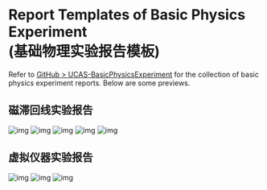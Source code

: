 # Report Templates of Basic Physics Experiment <br> (基础物理实验报告模板)

Refer to [GitHub > UCAS-BasicPhysicsExperiment](https://github.com/YiDingg/UCAS-BasicPhysicsExperiment) for the collection of basic physics experiment reports. Below are some previews.


## 磁滞回线实验报告

![img](https://github.com/YiDingg/LatexNotes/tree/main/assets/pic/fig_Templates_BPE/2024-10-29-18-04-32_README.webp)
![img](https://github.com/YiDingg/LatexNotes/tree/main/assets/pic/fig_Templates_BPE/2024-10-29-18-06-55_README.webp)
![img](https://github.com/YiDingg/LatexNotes/tree/main/assets/pic/fig_Templates_BPE/2024-10-29-18-08-39_README.webp)
![img](https://github.com/YiDingg/LatexNotes/tree/main/assets/pic/fig_Templates_BPE/2024-10-29-18-09-31_README.webp)
![img](https://github.com/YiDingg/LatexNotes/tree/main/assets/pic/fig_Templates_BPE/2024-10-29-18-11-51_README.webp)


<!-- 
<div class="center"><img src="https://imagebank-0.oss-cn-beijing.aliyuncs.com/VS-PicGo/2024-10-29-18-04-32_Test.webp"/></div>
<div class="center"><img src="https://imagebank-0.oss-cn-beijing.aliyuncs.com/VS-PicGo/2024-10-29-18-06-55_README.webp"/></div>
<div class="center"><img src="https://imagebank-0.oss-cn-beijing.aliyuncs.com/VS-PicGo/2024-10-29-18-08-39_README.webp"/></div>
<div class="center"><img src="https://imagebank-0.oss-cn-beijing.aliyuncs.com/VS-PicGo/2024-10-29-18-09-31_README.webp"/></div>
<div class="center"><img src="https://imagebank-0.oss-cn-beijing.aliyuncs.com/VS-PicGo/2024-10-29-18-11-51_README.webp"/></div> -->

## 虚拟仪器实验报告

![img](https://github.com/YiDingg/LatexNotes/tree/main/assets/pic/fig_Templates_BPE/2024-10-29-18-12-25_README.webp)
![img](https://github.com/YiDingg/LatexNotes/tree/main/assets/pic/fig_Templates_BPE/2024-10-29-18-12-59_README.webp)
![img](https://github.com/YiDingg/LatexNotes/tree/main/assets/pic/fig_Templates_BPE/2024-10-29-18-13-38_README.webp)

<!-- 
<div class="center"><img src="https://imagebank-0.oss-cn-beijing.aliyuncs.com/VS-PicGo/2024-10-29-18-12-25_README.webp"/></div>
<div class="center"><img src="https://imagebank-0.oss-cn-beijing.aliyuncs.com/VS-PicGo/2024-10-29-18-12-59_README.webp"/></div>
<div class="center"><img src="https://imagebank-0.oss-cn-beijing.aliyuncs.com/VS-PicGo/2024-10-29-18-13-38_README.webp"/></div> -->